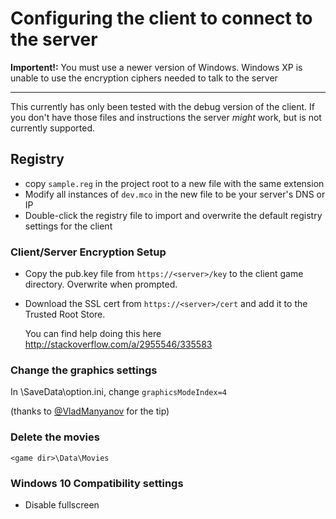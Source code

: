 # Configuring the client to connect to the server

**Importent!:** You must use a newer version of Windows. Windows XP is unable to use the encryption ciphers needed to talk to the server

---

This currently has only been tested with the debug version of the client. If you don't have those files and instructions the server _might_ work, but is not currently supported.

## Registry

- copy `sample.reg` in the project root to a new file with the same extension
- Modify all instances of `dev.mco` in the new file to be your server's DNS or IP
- Double-click the registry file to import and overwrite the default registry settings for the client

### Client/Server Encryption Setup

- Copy the pub.key file from `https://<server>/key` to the client game directory. Overwrite when prompted.

- Download the SSL cert from `https://<server>/cert` and add it to the Trusted Root Store.

  You can find help doing this here <http://stackoverflow.com/a/2955546/335583>

### Change the graphics settings

In <game dir>\SaveData\option.ini, change `graphicsModeIndex=4`
  
(thanks to [@VladManyanov](https://github.com/VladManyanov) for the tip)

### Delete the movies

`<game dir>\Data\Movies`

### Windows 10 Compatibility settings

- Disable fullscreen
